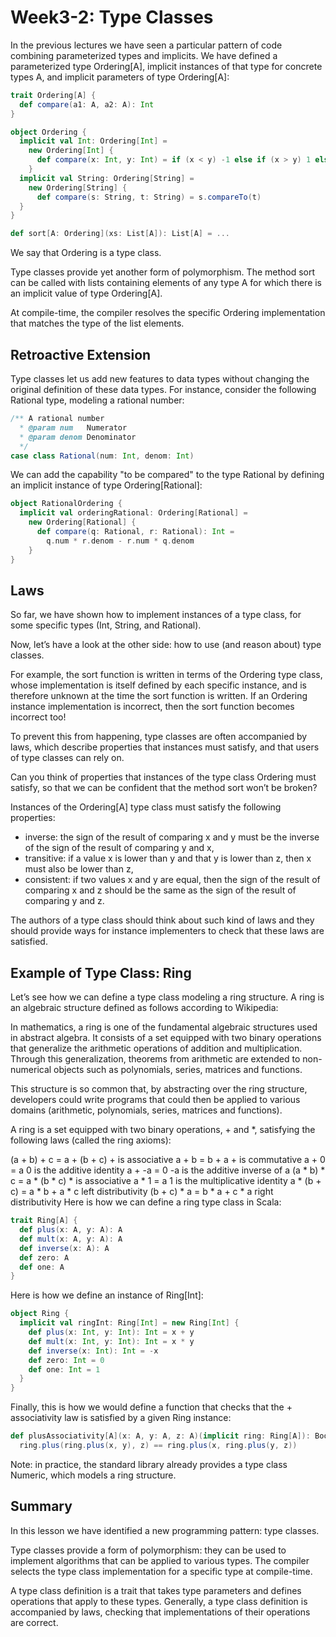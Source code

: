 # Week3-2: Type Classes
In the previous lectures we have seen a particular pattern of code combining parameterized types and implicits.
We have defined a parameterized type Ordering[A], implicit instances of that type for concrete types A, and implicit parameters of type Ordering[A]:

```scala
trait Ordering[A] {
  def compare(a1: A, a2: A): Int
}

object Ordering {
  implicit val Int: Ordering[Int] =
    new Ordering[Int] {
      def compare(x: Int, y: Int) = if (x < y) -1 else if (x > y) 1 else 0
    }
  implicit val String: Ordering[String] =
    new Ordering[String] {
      def compare(s: String, t: String) = s.compareTo(t)
  }
}

def sort[A: Ordering](xs: List[A]): List[A] = ...
```

We say that Ordering is a type class.

Type classes provide yet another form of polymorphism.
The method sort can be called with lists containing elements of any type A for which there is an implicit value of type Ordering[A].

At compile-time, the compiler resolves the specific Ordering implementation that matches the type of the list elements.


## Retroactive Extension
Type classes let us add new features to data types without changing the original definition of these data types. For instance, consider the following Rational type, modeling a rational number:

```scala
/** A rational number
  * @param num   Numerator
  * @param denom Denominator
  */
case class Rational(num: Int, denom: Int)
```

We can add the capability "to be compared" to the type Rational by defining an implicit instance of type Ordering[Rational]:

```scala
object RationalOrdering {
  implicit val orderingRational: Ordering[Rational] =
    new Ordering[Rational] {
      def compare(q: Rational, r: Rational): Int =
        q.num * r.denom - r.num * q.denom
    }
}
```

## Laws
So far, we have shown how to implement instances of a type class, for some specific types (Int, String, and Rational).

Now, let’s have a look at the other side: how to use (and reason about) type classes.

For example, the sort function is written in terms of the Ordering type class, whose implementation is itself defined by each specific instance, and is therefore unknown at the time the sort function is written. If an Ordering instance implementation is incorrect, then the sort function becomes incorrect too!

To prevent this from happening, type classes are often accompanied by laws, which describe properties that instances must satisfy, and that users of type classes can rely on.

Can you think of properties that instances of the type class Ordering must satisfy, so that we can be confident that the method sort won’t be broken?

Instances of the Ordering[A] type class must satisfy the following properties:

- inverse: the sign of the result of comparing x and y must be the inverse of the sign of the result of comparing y and x,
- transitive: if a value x is lower than y and that y is lower than z, then x must also be lower than z,
- consistent: if two values x and y are equal, then the sign of the result of comparing x and z should be the same as the sign of the result of comparing y and z.

The authors of a type class should think about such kind of laws and they should provide ways for instance implementers to check that these laws are satisfied.


## Example of Type Class: Ring

Let’s see how we can define a type class modeling a ring structure. A ring is an algebraic structure defined as follows according to Wikipedia:

In mathematics, a ring is one of the fundamental algebraic structures used in abstract algebra. It consists of a set equipped with two binary operations that generalize the arithmetic operations of addition and multiplication. Through this generalization, theorems from arithmetic are extended to non-numerical objects such as polynomials, series, matrices and functions.

This structure is so common that, by abstracting over the ring structure, developers could write programs that could then be applied to various domains (arithmetic, polynomials, series, matrices and functions).

A ring is a set equipped with two binary operations, + and *, satisfying the following laws (called the ring axioms):

(a + b) + c = a + (b + c)	+ is associative
a + b = b + a	+ is commutative
a + 0 = a	0 is the additive identity
a + -a = 0	-a is the additive inverse of a
(a * b) * c = a * (b * c)	* is associative
a * 1 = a	1 is the multiplicative identity
a * (b + c) = a * b + a * c	left distributivity
(b + c) * a = b * a + c * a	right distributivity
Here is how we can define a ring type class in Scala:

```scala
trait Ring[A] {
  def plus(x: A, y: A): A
  def mult(x: A, y: A): A
  def inverse(x: A): A
  def zero: A
  def one: A
}
```

Here is how we define an instance of Ring[Int]:

```scala
object Ring {
  implicit val ringInt: Ring[Int] = new Ring[Int] {
    def plus(x: Int, y: Int): Int = x + y
    def mult(x: Int, y: Int): Int = x * y
    def inverse(x: Int): Int = -x
    def zero: Int = 0
    def one: Int = 1
  }
}
```

Finally, this is how we would define a function that checks that the + associativity law is satisfied by a given Ring instance:

```scala
def plusAssociativity[A](x: A, y: A, z: A)(implicit ring: Ring[A]): Boolean =
  ring.plus(ring.plus(x, y), z) == ring.plus(x, ring.plus(y, z))
```

Note: in practice, the standard library already provides a type class Numeric, which models a ring structure.


## Summary
In this lesson we have identified a new programming pattern: type classes.

Type classes provide a form of polymorphism: they can be used to implement algorithms that can be applied to various types. The compiler selects the type class implementation for a specific type at compile-time.

A type class definition is a trait that takes type parameters and defines operations that apply to these types. Generally, a type class definition is accompanied by laws, checking that implementations of their operations are correct.